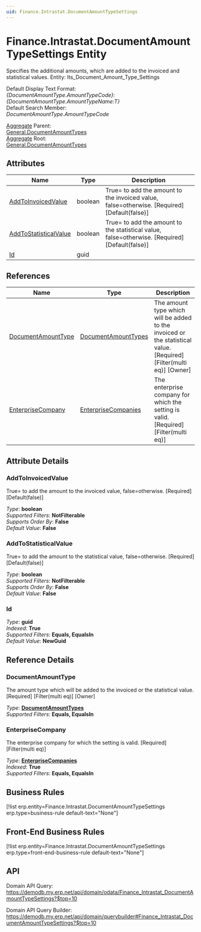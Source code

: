 ```yaml
---
uid: Finance.Intrastat.DocumentAmountTypeSettings
---
```

# Finance.Intrastat.DocumentAmountTypeSettings Entity

Specifies the additional amounts, which are added to the invoiced and statistical values. Entity: Its_Document_Amount_Type_Settings

Default Display Text Format:  
_{DocumentAmountType.AmountTypeCode}: {DocumentAmountType.AmountTypeName:T}_  
Default Search Member:  
_DocumentAmountType.AmountTypeCode_  

[Aggregate](xref:aggregates) Parent:  
[General.DocumentAmountTypes](General.DocumentAmountTypes.md)  
[Aggregate](xref:aggregates) Root:  
[General.DocumentAmountTypes](General.DocumentAmountTypes.md)  

## Attributes

| Name | Type | Description |
| ---- | ---- | --- |
| [AddToInvoicedValue](Finance.Intrastat.DocumentAmountTypeSettings.md#addtoinvoicedvalue) | boolean | True= to add the amount to the invoiced value, false=otherwise. [Required] [Default(false)] 
| [AddToStatisticalValue](Finance.Intrastat.DocumentAmountTypeSettings.md#addtostatisticalvalue) | boolean | True= to add the amount to the statistical value, false=otherwise. [Required] [Default(false)] 
| [Id](Finance.Intrastat.DocumentAmountTypeSettings.md#id) | guid |  

## References

| Name | Type | Description |
| ---- | ---- | --- |
| [DocumentAmountType](Finance.Intrastat.DocumentAmountTypeSettings.md#documentamounttype) | [DocumentAmountTypes](General.DocumentAmountTypes.md) | The amount type which will be added to the invoiced or the statistical value. [Required] [Filter(multi eq)] [Owner] |
| [EnterpriseCompany](Finance.Intrastat.DocumentAmountTypeSettings.md#enterprisecompany) | [EnterpriseCompanies](General.EnterpriseCompanies.md) | The enterprise company for which the setting is valid. [Required] [Filter(multi eq)] |


## Attribute Details

### AddToInvoicedValue

True= to add the amount to the invoiced value, false=otherwise. [Required] [Default(false)]

_Type_: **boolean**  
_Supported Filters_: **NotFilterable**  
_Supports Order By_: **False**  
_Default Value_: **False**  

### AddToStatisticalValue

True= to add the amount to the statistical value, false=otherwise. [Required] [Default(false)]

_Type_: **boolean**  
_Supported Filters_: **NotFilterable**  
_Supports Order By_: **False**  
_Default Value_: **False**  

### Id

_Type_: **guid**  
_Indexed_: **True**  
_Supported Filters_: **Equals, EqualsIn**  
_Default Value_: **NewGuid**  


## Reference Details

### DocumentAmountType

The amount type which will be added to the invoiced or the statistical value. [Required] [Filter(multi eq)] [Owner]

_Type_: **[DocumentAmountTypes](General.DocumentAmountTypes.md)**  
_Supported Filters_: **Equals, EqualsIn**  

### EnterpriseCompany

The enterprise company for which the setting is valid. [Required] [Filter(multi eq)]

_Type_: **[EnterpriseCompanies](General.EnterpriseCompanies.md)**  
_Indexed_: **True**  
_Supported Filters_: **Equals, EqualsIn**  



## Business Rules

[!list erp.entity=Finance.Intrastat.DocumentAmountTypeSettings erp.type=business-rule default-text="None"]

## Front-End Business Rules

[!list erp.entity=Finance.Intrastat.DocumentAmountTypeSettings erp.type=front-end-business-rule default-text="None"]

## API

Domain API Query:
<https://demodb.my.erp.net/api/domain/odata/Finance_Intrastat_DocumentAmountTypeSettings?$top=10>

Domain API Query Builder:
<https://demodb.my.erp.net/api/domain/querybuilder#Finance_Intrastat_DocumentAmountTypeSettings?$top=10>

